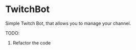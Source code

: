# TwitchBot

Simple Twitch Bot, that allows you to manage your channel.

TODO:
1. Refactor the code

